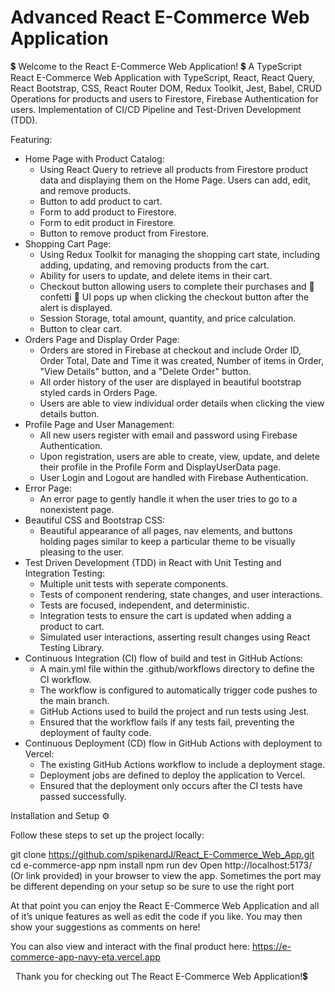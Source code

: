 # Advanced React E-Commerce Web Application

💲 Welcome to the React E-Commerce Web Application! 💲
A TypeScript React E-Commerce Web Application with TypeScript, React, React Query, React Bootstrap, CSS, React Router DOM,  Redux Toolkit, Jest, Babel, CRUD Operations for products and users to Firestore, Firebase Authentication for users. Implementation of CI/CD Pipeline and Test-Driven Development (TDD).

Featuring:

* Home Page with Product Catalog:
    * Using React Query to retrieve all products from Firestore product data and displaying them on the Home Page. Users can add, edit, and remove products.
    * Button to add product to cart.
    * Form to add product to Firestore.
    * Form to edit product in Firestore.
    * Button to remove product from Firestore.
* Shopping Cart Page:
    * Using Redux Toolkit for managing the shopping cart state, including adding, updating, and removing products from the cart.
    * Ability for users to update, and delete items in their cart.
    * Checkout button allowing users to complete their purchases and 🎉 confetti 🎉 UI pops up when clicking the checkout button after the alert is displayed.
    * Session Storage, total amount, quantity, and price calculation.
    * Button to clear cart.
* Orders Page and Display Order Page:
    * Orders are stored in Firebase at checkout and include Order ID, Order Total, Date and Time it was created, Number of items in Order, "View Details" button, and a "Delete Order" button.
    * All order history of the user are displayed in beautiful bootstrap styled cards in Orders Page.
    * Users are able to view individual order details when clicking the view details button.
* Profile Page and User Management:
    * All new users register with email and password using Firebase Authentication.
    * Upon registration, users are able to create, view, update, and delete their profile in the Profile Form and DisplayUserData page.
    * User Login and Logout are handled with Firebase Authentication.  
* Error Page:
    * An error page to gently handle it when the user tries to go to a nonexistent page.
* Beautiful CSS and Bootstrap CSS:
    * Beautiful appearance of all pages, nav elements, and buttons holding pages similar to keep a particular theme to be visually pleasing to the user.
* Test Driven Development (TDD) in React with Unit Testing and Integration Testing:
    * Multiple unit tests with seperate components.
    * Tests of component rendering, state changes, and user interactions.
    * Tests are focused, independent, and deterministic.
    * Integration tests to ensure the cart is updated when adding a product to cart.
    * Simulated user interactions, asserting result changes using React Testing Library.  
* Continuous Integration (CI) flow of build and test in GitHub Actions:
    * A main.yml file within the .github/workflows directory to define the CI workflow.
    * The workflow is configured to automatically trigger code pushes to the main branch.
    * GitHub Actions used to build the project and run tests using Jest.
    * Ensured that the workflow fails if any tests fail, preventing the deployment of faulty code.
* Continuous Deployment (CD) flow in GitHub Actions with deployment to Vercel:
    * The existing GitHub Actions workflow to include a deployment stage.
    * Deployment jobs are defined to deploy the application to Vercel.
    * Ensured that the deployment only occurs after the CI tests have passed successfully.


Installation and Setup ⚙️

Follow these steps to set up the project locally:

git clone https://github.com/spikenardJ/React_E-Commerce_Web_App.git 
cd e-commerce-app
npm install
npm run dev
Open http://localhost:5173/ (Or link provided) in your browser to view the app.
Sometimes the port may be different depending on your setup so be sure to use the right port

At that point you can enjoy the React E-Commerce Web Application and all of it’s unique features as well as edit the code if you like. You may then show your suggestions as comments on here! 

You can also view and interact with the final product here: https://e-commerce-app-navy-eta.vercel.app

  Thank you for checking out The React E-Commerce Web Application!💲
